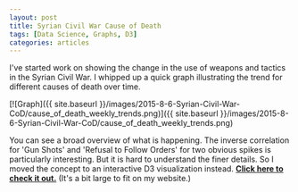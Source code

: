 ```yaml
---
layout: post
title: Syrian Civil War Cause of Death
tags: [Data Science, Graphs, D3]
categories: articles
---
```


I've started work on showing the change in the use of weapons and tactics in the Syrian Civil War. I whipped up a quick graph illustrating the trend for different causes of death over time.

[![Graph]({{ site.baseurl }}/images/2015-8-6-Syrian-Civil-War-CoD/cause_of_death_weekly_trends.png)]({{ site.baseurl }}/images/2015-8-6-Syrian-Civil-War-CoD/cause_of_death_weekly_trends.png)

You can see a broad overview of what is happening. The inverse correlation for 'Gun Shots' and 'Refusal to Follow Orders' for two obvious spikes is particularly interesting. But it is hard to understand the finer details. So I moved the concept to an interactive D3 visualization instead. **[Click here to check it out.](http://bl.ocks.org/potatochip/raw/f7fdafc7a0e6635a7a7d/)** (It's a bit large to fit on my website.)


<!-- <iframe src="http://bl.ocks.org/potatochip/raw/f7fdafc7a0e6635a7a7d/" marginwidth="0" marginheight="0" scrolling="no" width="430" height="680" frameborder="0">Browswer not supported</iframe> -->
